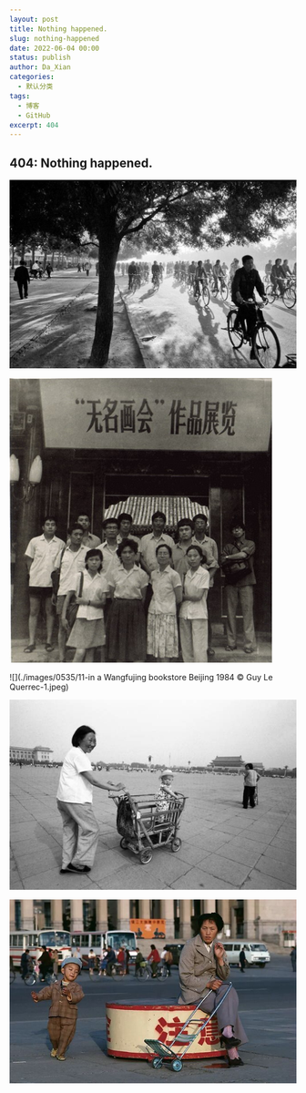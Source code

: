 ```yaml
---
layout: post
title: Nothing happened.
slug: nothing-happened
date: 2022-06-04 00:00
status: publish
author: Da_Xian
categories: 
  - 默认分类
tags: 
  - 博客
  - GitHub
excerpt: 404
---
```


## 404: Nothing happened.

![](./images/0535/1-Inge-Morath-Chang-An-Avenue-Beijing-China-1978.jpeg)

![](./images/0535/2-1979年7月14日无名画会展览就在北海的画舫斋.jpeg)

![](./images/0535/11-in a Wangfujing bookstore Beijing 1984 © Guy Le Querrec-1.jpeg)

![](./images/0535/70.jpeg)

![](./images/0535/71.jpeg)
